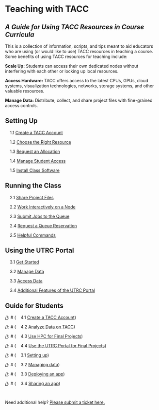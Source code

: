 # Teaching with TACC
*A Guide for Using TACC Resources in Course Curricula*
---
This is a collection of information, scripts, and tips meant to aid educators
who are using (or would like to use) TACC resources in teaching a course. Some
benefits of using TACC resources for teaching include:

**Scale Up:** Students can access their own dedicated nodes without interfering with each other or locking up local resources.

**Access Hardware:** TACC offers access to the latest CPUs, GPUs, cloud systems, visualization technologies, networks, storage systems, and other valuable resources.

**Manage Data:** Distribute, collect, and share project files with fine-grained access controls.

## Setting Up

&nbsp;&nbsp;&nbsp;&nbsp;1.1 [Create a TACC Account](01.create_account.md)

&nbsp;&nbsp;&nbsp;&nbsp;1.2 [Choose the Right Resource](01.choose_resource.md)

&nbsp;&nbsp;&nbsp;&nbsp;1.3 [Request an Allocation](01.request_allocation.md)

&nbsp;&nbsp;&nbsp;&nbsp;1.4 [Manage Student Access](01.manage_access.md)

&nbsp;&nbsp;&nbsp;&nbsp;1.5 [Install Class Software](01.install_software.md)

## Running the Class

&nbsp;&nbsp;&nbsp;&nbsp;2.1 [Share Project Files](02.sharing_files.md)

&nbsp;&nbsp;&nbsp;&nbsp;2.2 [Work Interactively on a Node](02.work_interactively.md)

&nbsp;&nbsp;&nbsp;&nbsp;2.3 [Submit Jobs to the Queue](02.running_jobs.md)

&nbsp;&nbsp;&nbsp;&nbsp;2.4 [Request a Queue Reservation](02.reservation_requests.md)

&nbsp;&nbsp;&nbsp;&nbsp;2.5 [Helpful Commands](02.helpful_commands.md)

## Using the UTRC Portal

&nbsp;&nbsp;&nbsp;&nbsp;3.1 [Get Started](03.getting_started.md)

&nbsp;&nbsp;&nbsp;&nbsp;3.2 [Manage Data](03.managing_data.md)

&nbsp;&nbsp;&nbsp;&nbsp;3.3 [Access Data](03.accessing_data.md)

&nbsp;&nbsp;&nbsp;&nbsp;3.4 [Additional Features of the UTRC Portal](03.add_features.md)

## Guide for Students
[//]: # (&nbsp;&nbsp;&nbsp;&nbsp;4.1 [Create a TACC Account](docs/04.student_account.md))

[//]: # (&nbsp;&nbsp;&nbsp;&nbsp;4.2 [Analyze Data on TACC](docs/04.data_analysis.md)) 

[//]: # (&nbsp;&nbsp;&nbsp;&nbsp;4.3 [Use HPC for Final Projects](docs/04.hpc_finals.md))

[//]: # (&nbsp;&nbsp;&nbsp;&nbsp;4.4 [Use the UTRC Portal for Final Projects](docs/04.portal_finals.md)) 

[//]: # (#### Using the Portal)

[//]: # (&nbsp;&nbsp;&nbsp;&nbsp;3.1 [Setting up](docs/03.setting_up.md))

[//]: # (&nbsp;&nbsp;&nbsp;&nbsp;3.2 [Managing data](docs/03.managing_data.md))

[//]: # (&nbsp;&nbsp;&nbsp;&nbsp;3.3 [Deploying an app](docs/03.deploy_app.md))

[//]: # (&nbsp;&nbsp;&nbsp;&nbsp;3.4 [Sharing an app](docs/03.share_app.md))

<br>

Need additional help? [Please submit a ticket here.](https://portal.tacc.utexas.edu/tacc-consulting/-/consult/tickets/create)
